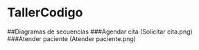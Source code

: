 # TallerCodigo
##Diagramas de secuencias
###Agendar cita
(Solicitar cita.png)
###Atender paciente
(Atender paciente.png)
